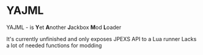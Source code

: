 # YAJML
YAJML - is **Y**et **A**nother **J**ackbox **M**od **L**oader

It's currently unfinished and only exposes JPEXS API to a Lua runner
Lacks a lot of needed functions for modding

